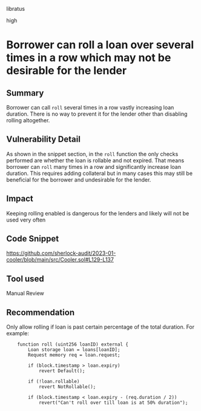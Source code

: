 libratus

high

# Borrower can roll a loan over several times in a row which may not be desirable for the lender

## Summary
Borrower can call `roll` several times in a row vastly increasing loan duration. There is no way to prevent it for the lender other than disabling rolling altogether.

## Vulnerability Detail
As shown in the snippet section, in the `roll` function the only checks performed are whether the loan is rollable and not expired. That means borrower can `roll` many times in a row and significantly increase loan duration. This requires adding collateral but in many cases this may still be beneficial for the borrower and undesirable for the lender.

## Impact
Keeping rolling enabled is dangerous for the lenders and likely will not be used very often

## Code Snippet
https://github.com/sherlock-audit/2023-01-cooler/blob/main/src/Cooler.sol#L129-L137

## Tool used

Manual Review

## Recommendation

Only allow rolling if loan is past certain percentage of the total duration. For example:
```solidity
    function roll (uint256 loanID) external {
        Loan storage loan = loans[loanID];
        Request memory req = loan.request;

        if (block.timestamp > loan.expiry) 
            revert Default();

        if (!loan.rollable)
            revert NotRollable();

        if (block.timestamp < loan.expiry - (req.duration / 2))
            revert("Can't roll over till loan is at 50% duration");
```